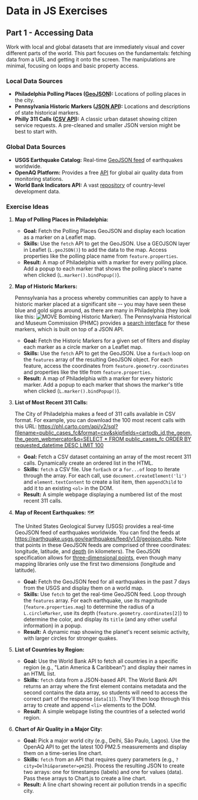 # Data in JS Exercises

## Part 1 - Accessing Data

Work with local and global datasets that are immediately visual and cover different parts of the world. This part focuses on the fundamentals: fetching data from a URL and getting it onto the screen. The manipulations are minimal, focusing on loops and basic property access.

### **Local Data Sources**

* **Philadelphia Polling Places ([GeoJSON](https://opendataphilly.org/datasets/polling-places/)):** Locations of polling places in the city.
* **Pennsylvania Historic Markers ([JSON API](https://share.phmc.pa.gov/markers/)):** Locations and descriptions of state historical markers.
* **Philly 311 Calls ([CSV API](https://opendataphilly.org/datasets/311-service-and-information-requests/)):** A classic urban dataset showing citizen service requests. A pre-cleaned and smaller JSON version might be best to start with.

### **Global Data Sources**

* **USGS Earthquake Catalog:** Real-time [GeoJSON feed](https://earthquake.usgs.gov/earthquakes/feed/v1.0/geojson.php) of earthquakes worldwide.
* **OpenAQ Platform:** Provides a free [API](https://api.openaq.org/) for global air quality data from monitoring stations.
* **World Bank Indicators API:** A vast [repository](https://datahelpdesk.worldbank.org/knowledgebase/articles/889392-about-the-indicators-api-documentation) of country-level development data.

### **Exercise Ideas**

1. **Map of Polling Places in Philadelphia:**
    * **Goal:** Fetch the Polling Places GeoJSON and display each location as a marker on a Leaflet map.
    * **Skills:** Use the `fetch` API to get the GeoJSON. Use a GEOJSON layer in Leaflet (`L.geoJSON()`) to add the data to the map. Access properties like the polling place name from `feature.properties`.
    * **Result:** A map of Philadelphia with a marker for every polling place. Add a popup to each marker that shows the polling place's name when clicked (`L.marker().bindPopup()`).

2. **Map of Historic Markers:**

    Pennsylvania has a process whereby communities can apply to have a historic marker placed at a significant site -- you may have seen these blue and gold signs around, as there are many in Philadelphia (they look like this: ![MOVE Bombing Historic Marker](../../images/pa_historic_marker_move.jpg)). The Pennsylvania Historical and Museum Commission (PHMC) provides a [search interface](https://share.phmc.pa.gov/markers/) for these markers, which is built on top of a JSON API.

    * **Goal:** Fetch the Historic Markers for a given set of filters and display each marker as a circle marker on a Leaflet map.
    * **Skills:** Use the `fetch` API to get the GeoJSON. Use a `forEach` loop on the `features` array of the resulting GeoJSON object. For each feature, access the coordinates from `feature.geometry.coordinates` and properties like the title from `feature.properties`.
    * **Result:** A map of Philadelphia with a marker for every historic marker. Add a popup to each marker that shows the marker's title when clicked (`L.marker().bindPopup()`).

3. **List of Most Recent 311 Calls:**

    The City of Philadelphia makes a feed of 311 calls available in CSV format. For example, you can download the 100 most recent calls with this URL: [https://phl.carto.com/api/v2/sql?filename=public_cases_fc&format=csv&skipfields=cartodb_id,the_geom,the_geom_webmercator&q=SELECT * FROM public_cases_fc ORDER BY requested_datetime DESC LIMIT 100](https://phl.carto.com/api/v2/sql?filename=public_cases_fc&format=csv&skipfields=cartodb_id,the_geom,the_geom_webmercator&q=SELECT+*+FROM+public_cases_fc+ORDER+BY+requested_datetime+DESC+LIMIT+100)

    * **Goal:** Fetch a CSV dataset containing an array of the most recent 311 calls. Dynamically create an ordered list in the HTML.
    * **Skills:** `fetch` a CSV file. Use `forEach` or a `for...of` loop to iterate through the array. For each call, use `document.createElement('li')` and `element.textContent` to create a list item, then `appendChild` to add it to an existing `<ol>` in the DOM.
    * **Result:** A simple webpage displaying a numbered list of the most recent 311 calls.

4. **Map of Recent Earthquakes:** 🗺️

    The United States Geological Survey (USGS) provides a real-time GeoJSON feed of earthquakes worldwide. You can find the feeds at <https://earthquake.usgs.gov/earthquakes/feed/v1.0/geojson.php>. Note that points in these GeoJSON feeds are comprised of three coordinates: longitude, latitude, and [depth](https://earthquake.usgs.gov/data/comcat/index.php#depth) (in kilometers). The GeoJSON specification allows for [three-dimensional points](https://datatracker.ietf.org/doc/html/rfc7946#section-3.1.1), even though many mapping libraries only use the first two dimensions (longitude and latitude).

    * **Goal:** Fetch the GeoJSON feed for all earthquakes in the past 7 days from the USGS and display them on a world map.
    * **Skills:** Use `fetch` to get the real-time GeoJSON feed. Loop through the `features` array. For each earthquake, use its magnitude (`feature.properties.mag`) to determine the radius of a `L.circleMarker`, use its depth (`feature.geometry.coordinates[2]`) to determine the color, and display its `title` (and any other useful information) in a popup.
    * **Result:** A dynamic map showing the planet's recent seismic activity, with larger circles for stronger quakes.

5. **List of Countries by Region:**
    * **Goal:** Use the World Bank API to fetch all countries in a specific region (e.g., "Latin America & Caribbean") and display their names in an HTML list.
    * **Skills:** `fetch` data from a JSON-based API. The World Bank API returns an array where the first element contains metadata and the second contains the data array, so students will need to access the correct part of the response (`data[1]`). They'll then loop through this array to create and append `<li>` elements to the DOM.
    * **Result:** A simple webpage listing the countries of a selected world region.

6. **Chart of Air Quality in a Major City:**
    * **Goal:** Pick a major world city (e.g., Delhi, São Paulo, Lagos). Use the OpenAQ API to get the latest 100 PM2.5 measurements and display them on a time-series line chart.
    * **Skills:** `fetch` from an API that requires query parameters (e.g., `?city=Delhi&parameter=pm25`). Process the resulting JSON to create two arrays: one for timestamps (labels) and one for values (data). Pass these arrays to Chart.js to create a line chart.
    * **Result:** A line chart showing recent air pollution trends in a specific city.
